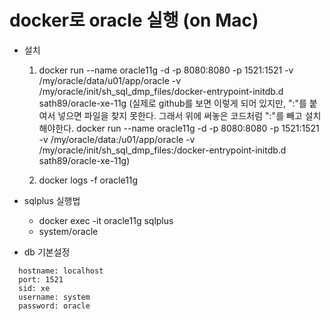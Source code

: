 # docker로 oracle 실행 (on Mac)
  - 설치
    1. docker run --name oracle11g -d -p 8080:8080 -p 1521:1521 -v /my/oracle/data/u01/app/oracle -v /my/oracle/init/sh_sql_dmp_files/docker-entrypoint-initdb.d sath89/oracle-xe-11g
    (실제로 github를 보면 이렇게 되어 있지만, ":"를 붙여서 넣으면 파일을 찾지 못한다. 그래서 위에 써놓은 코드처럼 ":"를 빼고 설치해야한다. docker run --name oracle11g -d -p 8080:8080 -p 1521:1521 -v /my/oracle/data:/u01/app/oracle -v /my/oracle/init/sh_sql_dmp_files:/docker-entrypoint-initdb.d sath89/oracle-xe-11g)

    2. docker logs -f oracle11g

  - sqlplus 실행법
    - docker exec -it oracle11g sqlplus
    - system/oracle

  - db 기본설정
```
  hostname: localhost
  port: 1521
  sid: xe
  username: system
  password: oracle
```
